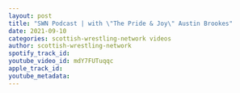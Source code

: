 ```yaml
---
layout: post
title: "SWN Podcast | with \"The Pride & Joy\" Austin Brookes"
date: 2021-09-10
categories: scottish-wrestling-network videos
author: scottish-wrestling-network
spotify_track_id: 
youtube_video_id: mdY7FUTuqqc
apple_track_id: 
youtube_metadata: 
---
```

